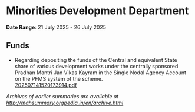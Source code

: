 # Minorities Development Department

**Date Range**: 21 July 2025 - 26 July 2025


## Funds
- Regarding depositing the funds of the Central and equivalent State share of various development works under the centrally sponsored Pradhan Mantri Jan Vikas Kayram in the Single Nodal Agency Account on the PFMS system of the scheme.\
  [202507141520173914.pdf](https://gr.maharashtra.gov.in/Site/Upload/Government%20Resolutions/English/202507141520173914.pdf)


*Archives of earlier summaries are available at http://mahsummary.orgpedia.in/en/archive.html*